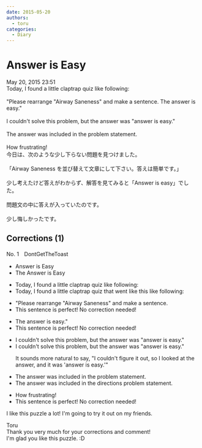 ```yaml
---
date: 2015-05-20
authors:
  - toru
categories:
  - Diary
---
```


<h1 id="subject_show">Answer is Easy</h1>
<div class="date">May 20, 2015 23:51</div>
<div id="post"><div id="body_show_ori">
Today, I found a little claptrap quiz like following:<br/><br/>"Please rearrange "Airway Saneness" and make a sentence. The answer is easy."<br/><br/>I couldn't solve this problem, but the answer was "answer is easy."<br/><br/>The answer was included in the problem statement.<br/><br/>How frustrating!
</div></div>

<!-- more -->

<div id="post_ja"><div id="body_show_mo">
今日は、次のような少し下らない問題を見つけました。<br/><br/>「Airway Saneness を並び替えて文章にして下さい。答えは簡単です。」<br/><br/>少し考えたけど答えがわからず、解答を見てみると「Answer is easy」でした。<br/><br/>問題文の中に答えが入っていたのです。<br/><br/>少し悔しかったです。
</div></div>

## Corrections (1)
<div id="block"><div class="first_name"> No. 1　<span class="just_name">DontGetTheToast</span></div><div id="block2">
<ul class="correction_field">
<li class="incorrect">Answer is Easy</li>
<li class="corrected correct">
<span class="f_blue">The</span> Answer is Easy
</li>
</ul>
<ul class="correction_field">
<li class="incorrect">Today, I found a little claptrap quiz like following:</li>
<li class="corrected correct">
Today, I found a little claptrap quiz<span class="f_blue"> that went like this</span> <span class="f_gray"><span class="sline">like following</span></span>:
</li>
</ul>
<ul class="correction_field">
<li class="incorrect">"Please rearrange "Airway Saneness" and make a sentence.</li>
<li class="corrected perfect">This sentence is perfect! No correction needed!</li>
</ul>
<ul class="correction_field">
<li class="incorrect">The answer is easy."</li>
<li class="corrected perfect">This sentence is perfect! No correction needed!</li>
</ul>
<ul class="correction_field">
<li class="incorrect">I couldn't solve this problem, but the answer was "answer is easy."</li>
<li class="corrected correct">
I couldn't solve this problem, but the answer was "answer is easy."
<p class="correction_comment">It sounds more natural to say, "I couldn't figure it out, so I looked at the answer, and it was 'answer is easy.'"</p>
</li>
</ul>
<ul class="correction_field">
<li class="incorrect">The answer was included in the problem statement.</li>
<li class="corrected correct">
The answer was included in the<span class="f_blue"> directions</span> <span class="f_gray"><span class="sline">problem statement</span></span>.
</li>
</ul>
<ul class="correction_field">
<li class="incorrect">How frustrating!</li>
<li class="corrected perfect">This sentence is perfect! No correction needed!</li>
</ul>
<p class="comment_small">
 I like this puzzle a lot! I'm going to try it out on my friends.
</p>

</div><div class="name"><span class="just_name">Toru</span><br>
Thank you very much for your corrections and comment!<br/>I'm glad you like this puzzle. :D
</div>
</div>
